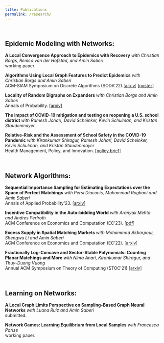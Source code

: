 ```yaml
---
title: Publications
permalink: /research/
---
```





<br>





## Epidemic Modeling with Networks:
**A Local Convergence Approach to Epidemics with Recovery**
*with Christian Borgs, Remco van der Hofstad, and Amin Saberi*\
working paper.


**Algorithms Using Local Graph Features to Predict Epidemics**
*with Christian Borgs and Amin Saberi*\
ACM-SIAM Symposium on Discrete Algorithms (SODA'22).[\[arxiv\]](https://arxiv.org/pdf/2110.08961.pdf) [\[poster\]](http://www.local-algorithms.com/posters/yeganeh.pdf)

**Locality of Random Digraphs on Expanders**
*with Christian Borgs and Amin Saberi*\
Annals of Probability. [\[arxiv\]](https://arxiv.org/pdf/2103.09952.pdf)

**The impact of COVID-19 mitigation and testing on reopening a U.S. school district**
*with Ramesh Johari, David Scheinker, Kevin Schulman, and Kristan Staudenmayer*

**Relative-Risk and the Assessment of School Safety in the COVID-19 Pandemic**
*with Kirankumar Shiragur, Ramesh Johari, David Scheinker, Kevin Schulman, and Kristan Staudenmayer*\
Health Management, Policy, and Innovation. [\[policy brief\]](https://hmpi.org/2021/02/25/relative-risk-and-the-assessment-of-school-safety-in-the-covid-19-pandemic-schools-may-offer-students-shelter-from-the-storm-2-25/)

<br>

## Network Algorithms:

**Sequential Importance Sampling for Estimating Expectations over the Space of Perfect Matchings**
*with Persi Diaconis, Mohammad Roghani and Amin Saberi*\
Annals of Applied Probability'23. [\[arxiv\]](https://arxiv.org/pdf/2107.00850.pdf)

**Incentive Compatibility in the Auto-bidding World**
*with Aranyak Mehta and Andres Perlroth*\
ACM Conference on Economics and Computation (EC'23). [\[pdf\]](https://yalimohammadi.github.io/files/Auto_bidding_is_not_IC_jul7.pdf)


**Excess Supply in Spatial Matching Markets**
*with Mohammad Akbarpour, Shengwu Li and Amin Saberi*\
ACM Conference on Economics and Computation (EC'22). [\[arxiv\]](https://arxiv.org/abs/2104.03219)


**Fractionally Log-Concave and Sector-Stable Polynomials: Counting Planar Matchings and More**
*with Nima Anari, Kirankumar Shiragur, and Thuy-Duong Vuong*\
Annual ACM Symposium on Theory of Computing (STOC'21) [\[arxiv\]](https://arxiv.org/pdf/2102.02708.pdf)


<br>

## Learning on Networks:

**A Local Graph Limits Perspective on Sampling-Based Graph Neural Networks**
*with Luana Ruiz and Amin Saberi*\
submitted.

**Network Games: Learning Equilibrium from Local Samples**
*with Francesca Parise*\
working paper.

